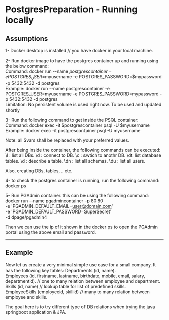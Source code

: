 # PostgresPreparation - Running locally


## Assumptions 
1- Docker desktop is installed // you have docker in your local machine.

2- Run docker image to have the postgres container up and running using the below command:  
Command: docker run --name $postgrescontainer -e POSTGRES_USER=$myusername -e POSTGRES_PASSWORD=$mypassword -p 5432:5432 -d postgres  
Example: docker run --name postgrescontainer -e POSTGRES_USER=myusername -e POSTGRES_PASSWORD=mypassword -p 5432:5432 -d postgres  
Limitation: No persistent volume is used right now. To be used and updated shortly  

3- Run the following command to get inside the PSQL container:  
Command: docker exec -it $postgrescontainer psql -U $myusername  
Example: docker exec -it postgrescontainer psql -U myusername  

Note: all $vars shall be replaced with your preferred values.  



After being inside the container, the following commands can be executed:
\l : list all DBs. 
\d : connect to DB.
\c : swtich to anothr DB.
\dt: list database tables.
\d : describe a table.
\dn : list all schemas.
\du : list all users.

Also, creating DBs, tables, .. etc.


4- to check the postgres container is running, run the following command:
docker ps


5- Run PGAdmin container. this can be using the following command:
docker run --name pgadmincontainer -p 80:80 \
    -e 'PGADMIN_DEFAULT_EMAIL=user@domain.com' \
    -e 'PGADMIN_DEFAULT_PASSWORD=SuperSecret' \
    -d dpage/pgadmin4
    
Then we can use the ip of it shown in the docker ps to open the PGAdmin portal using the above email and password.

----
## Example

Now let us create a very minimal simple use case for a small company. It has the following key tables:
Departments (id, name).  
Employees (id, firstname, lastname, birthdate, mobile, email, salary, departmentid). // one to many relation between employee and department.  
Skills (id, name) // lookup table for list of predefined skills.  
EmployeeSkills (employeeid, skillid) // many to many relation between employee and skills.  

The goal here is to try different type of DB relations when trying the java springboot application & JPA.
